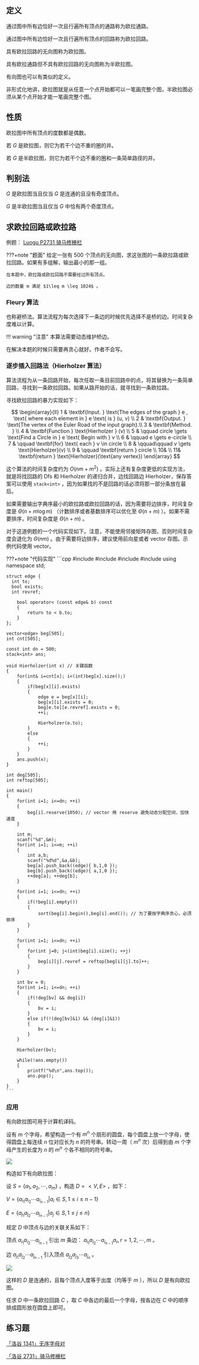 ## 定义

通过图中所有边恰好一次且行遍所有顶点的通路称为欧拉通路。

通过图中所有边恰好一次且行遍所有顶点的回路称为欧拉回路。

具有欧拉回路的无向图称为欧拉图。

具有欧拉通路但不具有欧拉回路的无向图称为半欧拉图。

有向图也可以有类似的定义。

非形式化地讲，欧拉图就是从任意一个点开始都可以一笔画完整个图，半欧拉图必须从某个点开始才能一笔画完整个图。

## 性质

欧拉图中所有顶点的度数都是偶数。

若 $G$ 是欧拉图，则它为若干个边不重的圈的并。

若 $G$ 是半欧拉图，则它为若干个边不重的圈和一条简单路径的并。

## 判别法

 $G$ 是欧拉图当且仅当 $G$ 是连通的且没有奇度顶点。

 $G$ 是半欧拉图当且仅当 $G$ 中恰有两个奇度顶点。

## 求欧拉回路或欧拉路

例题： [Luogu P2731 骑马修栅栏](https://www.luogu.com.cn/problem/P2731) 

???+note "题面"
    给定一张有 500 个顶点的无向图，求这张图的一条欧拉路或欧拉回路。如果有多组解，输出最小的那一组。

    在本题中，欧拉路或欧拉回路不需要经过所有顶点。

    边的数量 m 满足 $1\leq m \leq 1024$ 。

### Fleury 算法

也称避桥法。算法流程为每次选择下一条边的时候优先选择不是桥的边。时间复杂度难以计算。

!!! warning "注意"
    本算法需要动态维护桥边。

在解决本题的时候只需要再贪心就好。作者不会写。

### 逐步插入回路法（Hierholzer 算法）

算法流程为从一条回路开始，每次任取一条目前回路中的点，将其替换为一条简单回路，寻找到一条欧拉回路。如果从路开始的话，就寻找到一条欧拉路。

寻找欧拉回路的暴力实现如下：

$$
\begin{array}{ll}
1 &  \textbf{Input. } \text{The edges of the graph } e , \text{ where each element in } e \text{ is } (u, v) \\
2 &  \textbf{Output. } \text{The vertex of the Euler Road of the input graph}.\\
3 &  \textbf{Method. } \\ 
4 &  \textbf{Function } \text{Hierholzer } (v) \\
5 &  \qquad circle \gets \text{Find a Circle in } e \text{ Begin with } v \\
6 &  \qquad e \gets e-circle \\
7 &  \qquad \textbf{for} \text{ each } v \in circle \\
8 &  \qquad\qquad v \gets \text{Hierholzer}(v) \\
9 &  \qquad \textbf{return } circle \\
10&  \\
11&  \textbf{return } \text{Hierholzer}(\text{any vertex})
\end{array}
$$

这个算法的时间复杂度约为 $O(nm+m^2)$ 。实际上还有复杂度更低的实现方法，就是将找回路的 Dfs 和 Hierholzer 的递归合并，边找回路边 Hierholzer，保存答案可以使用 `stack<int>` ，因为如果找的不是回路的话必须将那一部分条放在最后。

如果需要输出字典序最小的欧拉路或欧拉回路的话，因为需要将边排序，时间复杂度是 $\Theta(n+m\log m)$ （计数排序或者基数排序可以优化至 $\Theta(n+m)$ ）。如果不需要排序，时间复杂度是 $\Theta(n+m)$ 。

对于这道例题的一个代码实现如下。注意，不能使用邻接矩阵存图，否则时间复杂度会退化为 $\Theta(nm)$ 。由于需要将边排序，建议使用前向星或者 vector 存图。示例代码使用 vector。

???+note "代码实现"
    ```cpp
    #include <algorithm>
    #include <cstdio>
    #include <stack>
    #include <vector>
    using namespace std;
    
    struct edge {
      int to;
      bool exists;
      int revref;
    
        bool operator< (const edge& b) const
        {
            return to < b.to;
        }
    };

    vector<edge> beg[505];
    int cnt[505];

    const int dn = 500;
    stack<int> ans;

    void Hierholzer(int x) // 关键函数
    {
        for(int& i=cnt[x]; i<(int)beg[x].size();)
        {
            if(beg[x][i].exists)
            {
                edge e = beg[x][i];
                beg[x][i].exists = 0;
                beg[e.to][e.revref].exists = 0;
                ++i;

                Hierholzer(e.to);
            }
            else
            {
                ++i;
            }
        }
        ans.push(x);
    }

    int deg[505];
    int reftop[505];

    int main()
    {
        for(int i=1; i<=dn; ++i)
        {
            beg[i].reserve(1050); // vector 用 reserve 避免动态分配空间，加快速度
        }

        int m;
        scanf("%d",&m);
        for(int i=1; i<=m; ++i)
        {
            int a,b;
            scanf("%d%d",&a,&b);
            beg[a].push_back((edge){ b,1,0 });
            beg[b].push_back((edge){ a,1,0 });
            ++deg[a]; ++deg[b];
        }

        for(int i=1; i<=dn; ++i)
        {
            if(!beg[i].empty())
            {
                sort(beg[i].begin(),beg[i].end()); // 为了要按字典序贪心，必须排序
            }
        }

        for(int i=1; i<=dn; ++i)
        {
            for(int j=0; j<(int)beg[i].size(); ++j)
            {
                beg[i][j].revref = reftop[beg[i][j].to]++;
            }
        }

        int bv = 0;
        for(int i=1; i<=dn; ++i)
        {
            if(!deg[bv] && deg[i])
            {
                bv = i;
            }
            else if(!(deg[bv]&1) && (deg[i]&1))
            {
                bv = i;
            }
        }

        Hierholzer(bv);

        while(!ans.empty())
        {
            printf("%d\n",ans.top());
            ans.pop();
        }
    }
    ```

### 应用

有向欧拉图可用于计算机译码。

设有 $m$ 个字母，希望构造一个有 $m^n$ 个扇形的圆盘，每个圆盘上放一个字母，使得圆盘上每连续 $n$ 位对应长为 $n$ 的符号串。转动一周（ $m^n$ 次）后得到由 $m$ 个字母产生的长度为 $n$ 的 $m^n$ 个各不相同的符号串。

![](../images/euler1.png)

构造如下有向欧拉图：

设 $S = \{a_1, a_2, \cdots, a_m\}$ ，构造 $D=<V, E>$ ，如下：

 $V = \{a_{i_1}a_{i_2}\cdots a_{i_{n-1}} |a_i \in S, 1 \leq i \leq n - 1 \}$ 

 $E = \{a_{j_1}a_{j_2}\cdots a_{j_{n-1}}|a_j \in S, 1 \leq j \leq n\}$ 

规定 $D$ 中顶点与边的关联关系如下：

顶点 $a_{i_1}a_{i_2}\cdots a_{i_{n-1}}$ 引出 $m$ 条边： $a_{i_1}a_{i_2}\cdots a_{i_{n-1}}a_r, r=1, 2, \cdots, m$ 。

边 $a_{j_1}a_{j_2}\cdots a_{j_{n-1}}$ 引入顶点 $a_{j_2}a_{j_3}\cdots a_{j_{n}}$ 。

![](../images/euler2.png)

这样的 $D$ 是连通的，且每个顶点入度等于出度（均等于 $m$ ），所以 $D$ 是有向欧拉图。

任求 $D$ 中一条欧拉回路 $C$ ，取 $C$ 中各边的最后一个字母，按各边在 $C$ 中的顺序排成圆形放在圆盘上即可。

## 练习题

 [「洛谷 1341」无序字母对](https://www.luogu.org/problem/P1341) 

 [「洛谷 2731」骑马修栅栏](https://www.luogu.org/problem/P2731) 
